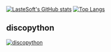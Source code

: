 
[![LasteSoft's GitHub stats](https://github-readme-stats.vercel.app/api?username=LasteSoft&show_icons=true&title_color=5865f2&icon_color=5865f2&theme=discord_old_blurple)](https://github.com/anuraghazra/github-readme-stats)
[![Top Langs](https://github-readme-stats.vercel.app/api/top-langs/?username=LasteSoft&layout=compact&title_color=5865f2&icon_color=5865f2&theme=solarized-dark)](https://github.com/anuraghazra/github-readme-stats) 

## discopython
[![discopython](https://github-readme-stats.vercel.app/api/pin/?username=LasteSoft&repo=discopython&theme=dracula)](https://github.com/LasteSoft/discopython)
